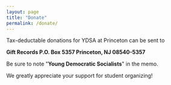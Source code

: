 ```yaml
---
layout: page
title: "Donate"
permalink: /donate/
---
```


Tax-deductable donations for YDSA at Princeton can be sent to

**Gift Records
P.O. Box 5357
Princeton, NJ 08540-5357**

Be sure to note "**Young Democratic Socialists**" in the memo.

We greatly appreciate your support for student organizing!
